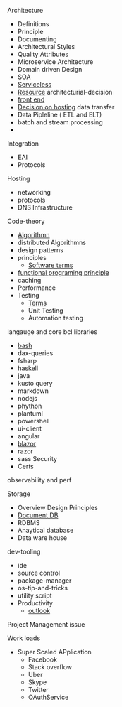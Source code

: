 Architecture

- Definitions
- Principle
- Documenting
- Architectural Styles
- Quality Attributes
- Microservice Architecture
- Domain driven Design
- SOA
- [Serviceless](architecture/serviceless.md)
- [Resource](architecture/resouce.md)
  architecturial-decision
- [front end](front-end.md)
- [Decision on hosting](Implementation-Guide/Decisions/hosting.md)
  data transfer
- Data Pipleline ( ETL and ELT)
- batch and stream processing
-

Integration

- EAI
- Protocols

Hosting

- networking
- protocols
- DNS Infrastructure

Code-theory

- [Algorithmn](/code-theory/algorithm/Index.md)
- distributed Algorithmns
- design patterns
- principles
  - [Software terms](/code-theory/concepts/language-concepts.md)
- [functional programing principle](/code-theory/fp-priniple/index.md)
- caching
- Performance
- Testing
  - [Terms](/code-theory/testing/terms.md)
  - Unit Testing
  - Automation testing

langauge and core bcl libraries

- [bash](/languages/bash)
- dax-queries
- fsharp
- haskell
- java
- kusto query
- markdown
- nodejs
- phython
- plantuml
- powershell
- ui-client
- angular
- [blazor](/languages/ui-client/blazor)
- razor
- sass
  Security
- Certs

observability and perf

Storage

- Overview Design Principles
- [Document DB](/storage/docdb/Index.md)
- RDBMS
- Anaytical database
- Data ware house

dev-tooling

- ide
- source control
- package-manager
- os-tip-and-tricks
- utility script
- Productivity
  - [outlook](/devops/productivity/outlook.md)

Project Management issue

Work loads

- Super Scaled APplication
  - Facebook
  - Stack overflow
  - Uber
  - Skype
  - Twitter
  - OAuthService

